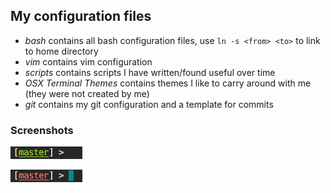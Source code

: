 ## My configuration files

* *bash* contains all bash configuration files, use `ln -s <from> <to>` to link
  to home directory
* *vim* contains vim configuration
* *scripts* contains scripts I have written/found useful over time
* *OSX Terminal Themes* contains themes I like to carry around with me (they
  were not created by me)
* *git* contains my git configuration and a template for commits

### Screenshots

![alt text](https://github.com/cjhutchi/dotfiles/blob/master/screenshots/clean.png "Clean repo")

![alt text](https://github.com/cjhutchi/dotfiles/blob/master/screenshots/dirty.png "Dirty repo")

